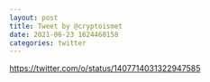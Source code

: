 ```yaml
--- 
layout: post 
title: Tweet by @cryptoismet 
date: 2021-06-23 1624460158 
categories: twitter 
--- 
```

https://twitter.com/o/status/1407714031322947585